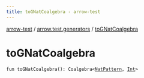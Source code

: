 ```yaml
---
title: toGNatCoalgebra - arrow-test
---
```


[arrow-test](../index.html) / [arrow.test.generators](index.html) / [toGNatCoalgebra](./to-g-nat-coalgebra.html)

# toGNatCoalgebra

`fun toGNatCoalgebra(): Coalgebra<`[`NatPattern`](-nat-pattern.html)`, `[`Int`](https://kotlinlang.org/api/latest/jvm/stdlib/kotlin/-int/index.html)`>`